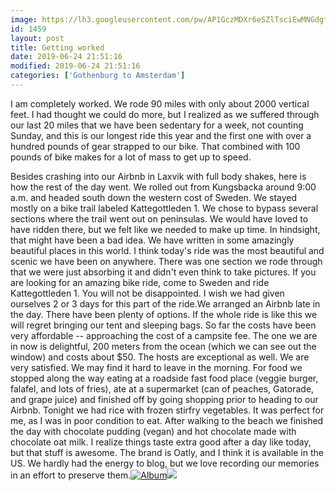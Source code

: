 ```yaml
---
image: https://lh3.googleusercontent.com/pw/AP1GczMDXr6eSZlTsciEwMNGdgf6k4eMbX_6dpnr3t1aYmqK1m9me7MvzttDmmXw7PYs1cecZ6PgWi7WO98lH-egamLlvGxV1hXxHLgoh6iyJBuCJkEUSN27=s0
id: 1459
layout: post
title: Getting worked
date: 2019-06-24 21:51:16
modified: 2019-06-24 21:51:16
categories: ['Gothenburg to Amsterdam']
---
```


I am completely worked. We rode 90 miles with only about 2000 vertical feet. I had thought we could do more, but I realized as we suffered through our last 20 miles that we have been sedentary for a week, not counting Sunday, and this is our longest ride this year and the first one with over a hundred pounds of gear strapped to our bike. That combined with 100 pounds of bike makes for a lot of mass to get up to speed.

Besides crashing into our Airbnb in Laxvik with full body shakes, here is how the rest of the day went. We rolled out from Kungsbacka around 9:00 a.m. and headed south down the western cost of Sweden. We stayed mostly on a bike trail labeled Kattegottleden 1. We chose to bypass several sections where the trail went out on peninsulas. We would have loved to have ridden there, but we felt like we needed to make up time. In hindsight, that might have been a bad idea. We have written in some amazingly beautiful places in this world. I think today's ride was the most beautiful and scenic we have been on anywhere. There was one section we rode through that we were just absorbing it and didn't even think to take pictures. If you are looking for an amazing bike ride, come to Sweden and ride Kattegottleden 1. You will not be disappointed. I wish we had given ourselves 2 or 3 days for this part of the ride.We arranged an Airbnb late in the day. There have been plenty of options. If the whole ride is like this we will regret bringing our tent and sleeping bags. So far the costs have been very affordable -- approaching the cost of a campsite fee. The one we are in now is delightful, 200 meters from the ocean (which we can see out the window) and costs about $50. The hosts are exceptional as well. We are very satisfied. We may find it hard to leave in the morning. For food we stopped along the way eating at a roadside fast food place (veggie burger, falafel, and lots of fries), ate at a supermarket (can of peaches, Gatorade, and grape juice) and finished off by going shopping prior to heading to our Airbnb. Tonight we had rice with frozen stirfry vegetables. It was perfect for me, as I was in poor condition to eat. After walking to the beach we finished the day with chocolate pudding (vegan) and hot chocolate made with chocolate oat milk. I realize things taste extra good after a day like today, but that stuff is awesome. The brand is Oatly, and I think it is available in the US. We hardly had the energy to blog, but we love recording our memories in an effort to preserve them.[![Album](https://lh3.googleusercontent.com/4sWMsHzCWltCkQmvHJNZs0KmZdcJeA0wV4XecEwT7an8QT_ODpNRiX4pqXcxsXMUlPcKOod8aFnJbrHZngxBSmpS29uJCEwPNldS3UTBMVqqXYmoTsVRLv7Cb3rMR-IJ__SWSPvI42A "Ride to Laxvik")](https://photos.app.goo.gl/rVMJZHqXz7wVMswv7)![](https://ride.whitings.org/wp-content/uploads/2019/06/screenshot_20190624-2353561332849541349633848.png)

